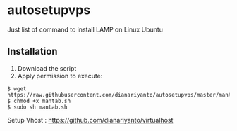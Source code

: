 # autosetupvps
Just list of command to install LAMP on Linux Ubuntu

## Installation ##

1. Download the script
2. Apply permission to execute:

```
$ wget https://raw.githubusercontent.com/dianariyanto/autosetupvps/master/mantab.sh
$ chmod +x mantab.sh
$ sudo sh mantab.sh
```

Setup Vhost : https://github.com/dianariyanto/virtualhost
